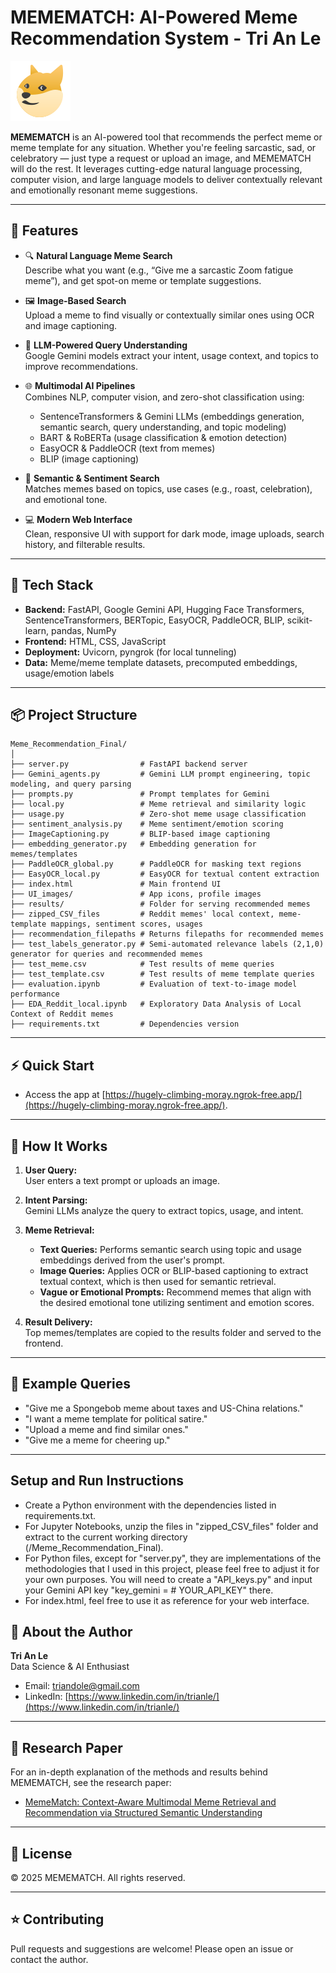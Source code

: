 # MEMEMATCH: AI-Powered Meme Recommendation System - Tri An Le

![MEMEMATCH Logo](UI_images/memematch_96.png)

**MEMEMATCH** is an AI-powered tool that recommends the perfect meme or meme template for any situation. Whether you're feeling sarcastic, sad, or celebratory — just type a request or upload an image, and MEMEMATCH will do the rest. It leverages cutting-edge natural language processing, computer vision, and large language models to deliver contextually relevant and emotionally resonant meme suggestions.

---

## 🚀 Features

- 🔍 **Natural Language Meme Search**  
  Describe what you want (e.g., “Give me a sarcastic Zoom fatigue meme”), and get spot-on meme or template suggestions.

- 🖼️ **Image-Based Search**  
  Upload a meme to find visually or contextually similar ones using OCR and image captioning.

- 🧠 **LLM-Powered Query Understanding**  
  Google Gemini models extract your intent, usage context, and topics to improve recommendations.

- 🌐 **Multimodal AI Pipelines**  
  Combines NLP, computer vision, and zero-shot classification using:  
  - SentenceTransformers & Gemini LLMs (embeddings generation, semantic search, query understanding, and topic modeling)  
  - BART & RoBERTa (usage classification & emotion detection)
  - EasyOCR & PaddleOCR (text from memes)  
  - BLIP (image captioning)

- 💬 **Semantic & Sentiment Search**  
  Matches memes based on topics, use cases (e.g., roast, celebration), and emotional tone.

- 💻 **Modern Web Interface**  
  Clean, responsive UI with support for dark mode, image uploads, search history, and filterable results.

---

## 🧰 Tech Stack

- **Backend:** FastAPI, Google Gemini API, Hugging Face Transformers, SentenceTransformers, BERTopic, EasyOCR, PaddleOCR, BLIP, scikit-learn, pandas, NumPy  
- **Frontend:** HTML, CSS, JavaScript  
- **Deployment:** Uvicorn, pyngrok (for local tunneling)  
- **Data:** Meme/meme template datasets, precomputed embeddings, usage/emotion labels  

---

## 📦 Project Structure

```
Meme_Recommendation_Final/
│
├── server.py                # FastAPI backend server
├── Gemini_agents.py         # Gemini LLM prompt engineering, topic modeling, and query parsing
├── prompts.py               # Prompt templates for Gemini
├── local.py                 # Meme retrieval and similarity logic
├── usage.py                 # Zero-shot meme usage classification
├── sentiment_analysis.py    # Meme sentiment/emotion scoring
├── ImageCaptioning.py       # BLIP-based image captioning
├── embedding_generator.py   # Embedding generation for memes/templates
├── PaddleOCR_global.py      # PaddleOCR for masking text regions
├── EasyOCR_local.py         # EasyOCR for textual content extraction
├── index.html               # Main frontend UI
├── UI_images/               # App icons, profile images
├── results/                 # Folder for serving recommended memes
├── zipped_CSV_files         # Reddit memes' local context, meme-template mappings, sentiment scores, usages
├── recommendation_filepaths # Returns filepaths for recommended memes
├── test_labels_generator.py # Semi-automated relevance labels (2,1,0) generator for queries and recommended memes
├── test_meme.csv            # Test results of meme queries
├── test_template.csv        # Test results of meme template queries
├── evaluation.ipynb         # Evaluation of text-to-image model performance
├── EDA_Reddit_local.ipynb   # Exploratory Data Analysis of Local Context of Reddit memes
├── requirements.txt         # Dependencies version
```

---

## ⚡ Quick Start

- Access the app at [https://hugely-climbing-moray.ngrok-free.app/](https://hugely-climbing-moray.ngrok-free.app/).

---

## 🧠 How It Works

1. **User Query:**  
   User enters a text prompt or uploads an image.

2. **Intent Parsing:**  
   Gemini LLMs analyze the query to extract topics, usage, and intent.

3. **Meme Retrieval:**  
   - **Text Queries:** Performs semantic search using topic and usage embeddings derived from the user's prompt.  
   - **Image Queries:** Applies OCR or BLIP-based captioning to extract textual context, which is then used for semantic retrieval.  
   - **Vague or Emotional Prompts:** Recommend memes that align with the desired emotional tone utilizing sentiment and emotion scores.

4. **Result Delivery:**  
   Top memes/templates are copied to the results folder and served to the frontend.

---

## 📝 Example Queries

- "Give me a Spongebob meme about taxes and US-China relations."
- "I want a meme template for political satire."
- "Upload a meme and find similar ones."
- "Give me a meme for cheering up."

---

## Setup and Run Instructions

- Create a Python environment with the dependencies listed in requirements.txt.
- For Jupyter Notebooks, unzip the files in "zipped_CSV_files" folder and extract to the current working directory (/Meme_Recommendation_Final).
- For Python files, except for "server.py", they are implementations of the methodologies that I used in this project, please feel free to adjust it for your own purposes. You will need to create a "API_keys.py" and input your Gemini API key "key_gemini = # YOUR_API_KEY" there.
- For index.html, feel free to use it as reference for your web interface.

## 👤 About the Author

**Tri An Le**  
Data Science & AI Enthusiast  
- Email: [triandole@gmail.com](mailto:triandole@gmail.com)  
- LinkedIn: [https://www.linkedin.com/in/trianle/](https://www.linkedin.com/in/trianle/)

---

## 📄 Research Paper

For an in-depth explanation of the methods and results behind MEMEMATCH, see the research paper:

- [MemeMatch: Context-Aware Multimodal Meme Retrieval and Recommendation via Structured Semantic Understanding](https://github.com/TriAnLe171/Meme_Recommendation_Project/blob/main/DeepLearning_FinalReport.pdf)

---

## 📄 License

© 2025 MEMEMATCH. All rights reserved.

---

## ⭐️ Contributing

Pull requests and suggestions are welcome! Please open an issue or contact the author.
